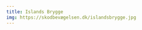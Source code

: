 ```yaml
---
title: Islands Brygge
img: https://skodbevægelsen.dk/islandsbrygge.jpg
---
```


<!-- Lorem ipsum dolor sit amet consectetur adipisicing elit. Architecto accusantium praesentium eius, ut atque fuga culpa, similique sequi cum eos quis dolorum.